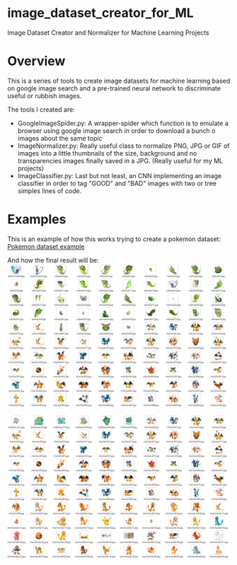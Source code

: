 # image_dataset_creator_for_ML
Image Dataset Creator and Normalizer for Machine Learning Projects

# Overview
This is a series of tools to create image datasets for machine learning based on google image search and a pre-trained neural network to discriminate useful or rubbish images.

The tools I created are:
* GoogleImageSpider.py: A wrapper-spider which function is to emulate a browser using google image search in order to download a bunch o images about the same topic
* ImageNormalizer.py: Really useful class to normalize PNG, JPG or GIF of images into a little thumbnails of the size, background and no transparencies images finally saved in a JPG. (Really useful for my ML projects)
* ImageClassifier.py: Last but not least, an CNN implementing an image classifier in order to tag "GOOD" and "BAD" images with two or tree simples lines of code.

# Examples
This is an example of how this works trying to create a pokemon dataset: [Pokemon dataset example](https://github.com/ianholing/image_dataset_creator_for_ML/blob/master/get_them_all.ipynb)

And how the final result will be:
![FINAL DATASET 1](git_images/final_dataset_demo_1.png)

![FINAL DATASET 2](git_images/final_dataset_demo_2.png)
